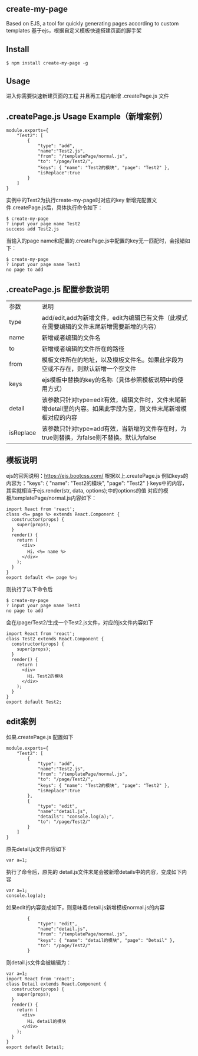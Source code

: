 ## create-my-page
Based on EJS, a tool for quickly generating pages according to custom templates
基于ejs，根据自定义模板快速搭建页面的脚手架

## Install
```
$ npm install create-my-page -g
```

## Usage
进入你需要快速新建页面的工程
并且再工程内新增 .createPage.js 文件

## .createPage.js Usage Example（新增案例）
```
module.exports={
    "Test2": [
        {
            "type": "add",
            "name":"Test2.js",
            "from": "/templatePage/normal.js",
            "to": "/page/Test2/",
            "keys": { "name": "Test2的模块", "page": "Test2" },
            "isReplace":true
        }
    ]
}

```
实例中的Test2为执行create-my-page时对应的key
新增完配置文件.createPage.js后，具体执行命令如下：
```
$ create-my-page
? input your page name Test2
success add Test2.js
```

当输入的page name和配置的.createPage.js中配置的key无一匹配时，会报错如下：
```
$ create-my-page
? input your page name Test3
no page to add

```

## .createPage.js 配置参数说明

<table>
    <tr>
        <td>参数</td><td>说明</td>
    </tr>
    <tr>
        <td>type</td><td>add/edit,add为新增文件，edit为编辑已有文件（此模式在需要编辑的文件末尾新增需要新增的内容）</td>
    </tr>
    <tr>
        <td>name</td><td>新增或者编辑的文件名</td>
    </tr>
    <tr>
        <td>to</td><td>新增或者编辑的文件所在的路径</td>
    </tr>   
    <tr>
        <td>from</td><td>模板文件所在的地址，以及模板文件名。如果此字段为空或不存在，则默认新增一个空文件</td>
    </tr> 
    <tr>
        <td>keys</td><td>ejs模板中替换的key的名称（具体参照模板说明中的使用方式）</td>
    </tr> 
    <tr>
        <td>detail</td><td>该参数只针对type=edit有效，编辑文件时，文件末尾新增detail里的内容。如果此字段为空，则文件末尾新增模板对应的内容</td>
    </tr>     
    <tr>
        <td>isReplace</td><td>该参数只针对type=add有效，当新增的文件存在时，为true则替换，为false则不替换。默认为false</td>
    </tr>                       
</table>

## 模板说明
ejs的官网说明：https://ejs.bootcss.com/
根据以上.createPage.js
例如keys的内容为："keys": { "name": "Test2的模块", "page": "Test2" }
keys中的内容，其实就相当于ejs.render(str, data, options);中的options的值
对应的模板/templatePage/normal.js内容如下：
```
import React from 'react';
class <%= page %> extends React.Component {
  constructor(props) {
    super(props);
  }
  render() {
    return (
      <div>
        Hi，<%= name %>
      </div>
    );
  }
}
export default <%= page %>;
```
则执行了以下命令后
```
$ create-my-page
? input your page name Test3
no page to add

```
会在/page/Test2/生成一个Test2.js文件，对应的js文件内容如下
```
import React from 'react';
class Test2 extends React.Component {
  constructor(props) {
    super(props);
  }
  render() {
    return (
      <div>
        Hi，Test2的模块
      </div>
    );
  }
}
export default Test2;
```

## edit案例
如果.createPage.js 配置如下
```
module.exports={
    "Test2": [
        {
            "type": "add",
            "name":"Test2.js",
            "from": "/templatePage/normal.js",
            "to": "/page/Test2/",
            "keys": { "name": "Test2的模块", "page": "Test2" },
            "isReplace":true
        },
        {
            "type": "edit",
            "name":"detail.js",
            "details": "console.log(a);",
            "to": "/page/Test2/"
        }        
    ]
}

```
原先detail.js文件内容如下
```
var a=1;
```
执行了命令后，原先的 detail.js文件末尾会被新增details中的内容，变成如下内容
```
var a=1;
console.log(a);
```

如果edit的内容变成如下，则意味着detail.js新增模板normal.js的内容
```
        {
            "type": "edit",
            "name":"detail.js",
            "from": "/templatePage/normal.js",
            "keys": { "name": "detail的模块", "page": "Detail" },
            "to": "/page/Test2/"
        }  
```
则detail.js文件会被编辑为：
```
var a=1;
import React from 'react';
class Detail extends React.Component {
  constructor(props) {
    super(props);
  }
  render() {
    return (
      <div>
        Hi，detail的模块
      </div>
    );
  }
}
export default Detail;
```
